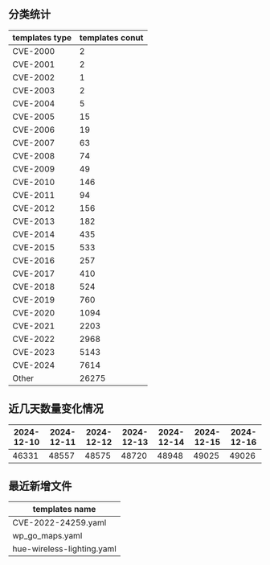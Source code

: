 ## 分类统计
| templates type | templates conut | 
| --- | --- |
| CVE-2000 | 2 |
| CVE-2001 | 2 |
| CVE-2002 | 1 |
| CVE-2003 | 2 |
| CVE-2004 | 5 |
| CVE-2005 | 15 |
| CVE-2006 | 19 |
| CVE-2007 | 63 |
| CVE-2008 | 74 |
| CVE-2009 | 49 |
| CVE-2010 | 146 |
| CVE-2011 | 94 |
| CVE-2012 | 156 |
| CVE-2013 | 182 |
| CVE-2014 | 435 |
| CVE-2015 | 533 |
| CVE-2016 | 257 |
| CVE-2017 | 410 |
| CVE-2018 | 524 |
| CVE-2019 | 760 |
| CVE-2020 | 1094 |
| CVE-2021 | 2203 |
| CVE-2022 | 2968 |
| CVE-2023 | 5143 |
| CVE-2024 | 7614 |
| Other | 26275 |
## 近几天数量变化情况
|2024-12-10 | 2024-12-11 | 2024-12-12 | 2024-12-13 | 2024-12-14 | 2024-12-15 | 2024-12-16|
|--- | ------ | ------ | ------ | ------ | ------ | ---|
|46331 | 48557 | 48575 | 48720 | 48948 | 49025 | 49026|
## 最近新增文件
| templates name | 
| --- |
| CVE-2022-24259.yaml |
| wp_go_maps.yaml |
| hue-wireless-lighting.yaml |
